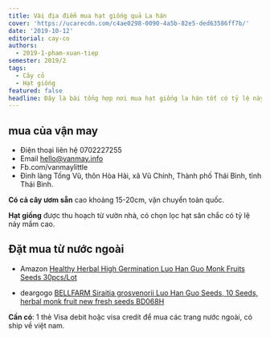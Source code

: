 ```yaml
---
title: Vài địa điểm mua hạt giống quả La hán
cover: 'https://ucarecdn.com/c4ae0298-0090-4a5b-82e5-ded63586ff7b/'
date: '2019-10-12'
editorial: cay-co
authors:
  - 2019-1-pham-xuan-tiep
semester: 2019/2
tags:
  - Cây cỏ
  - Hạt giống
featured: false
headline: Đây là bài tổng hợp nơi mua hạt giống la hán tốt có tỷ lệ này mầm cao.
---
```

## mua của vận may

- Điện thoại liên hệ 0702227255
- Email hello@vanmay.info
- Fb.com/vanmaylittle
- Đình làng Tống Vũ, thôn Hòa Hải, xã Vũ Chính, Thành phố Thái Bình, tỉnh Thái Bình.

**Có cả cây ươm sẵn** cao khoảng 15-20cm, vận chuyển toàn quốc.

**Hạt giống** được thu hoạch từ vườn nhà, có chọn lọc hạt săn chắc có tỷ lệ nảy mầm cao.


## Đặt mua từ nước ngoài

- Amazon [Healthy Herbal High Germination Luo Han Guo Monk Fruits Seeds 30pcs/Lot](https://www.amazon.com/Healthy-Herbal-Germination-Fruits-Seeds/dp/B07HD9BVKB)

- deargogo [BELLFARM Siraitia grosvenorii Luo Han Guo Seeds, 10 Seeds, herbal monk fruit new fresh seeds BD068H](https://www.deargogo.com/BELLFARM-Siraitia-grosvenorii-Luo-Han-Guo-Seeds-10-Seeds-herbal-monk-fruit-new-fresh-seeds-BD068H-p447327.html)

**Cần có**: 1 thẻ Visa debit hoặc visa credit để mua các trang nước ngoài, có ship về việt nam.
